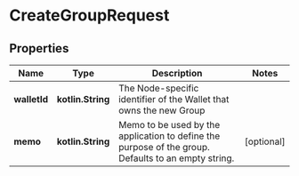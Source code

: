
# CreateGroupRequest

## Properties
Name | Type | Description | Notes
------------ | ------------- | ------------- | -------------
**walletId** | **kotlin.String** | The Node-specific identifier of the Wallet that owns the new Group | 
**memo** | **kotlin.String** | Memo to be used by the application to define the purpose of the group. Defaults to an empty string. |  [optional]



